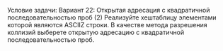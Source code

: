 Условие задачи:
Вариант 22: Открытая адресация с квадратичной последовательностью
проб (2)
Реализуйте хеш­таблицу элементами которой являются ASCII­Z строки. В качестве метода
разрешения коллизий выберете открытую адресацию с квадратичной последовательностью проб.
